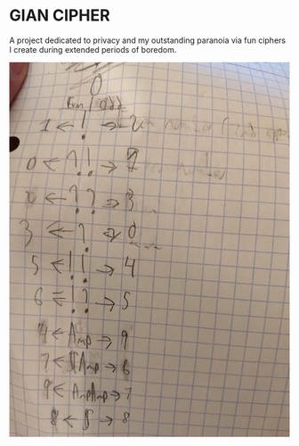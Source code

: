 # GIAN CIPHER
A project dedicated to privacy and my outstanding paranoia via fun ciphers I create during extended periods of boredom.

![Depiction of the gianCipher](/images/cipher_example.jpg)
